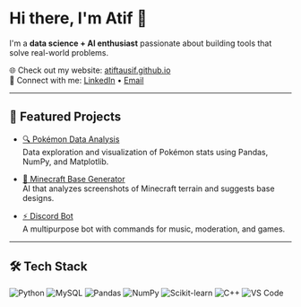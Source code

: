 # Hi there, I'm Atif 👋

I'm a **data science + AI enthusiast** passionate about building tools that solve real-world problems.

🌐 Check out my website: [atiftausif.github.io](https://atiftausif.github.io)  
💼 Connect with me: [LinkedIn](https://linkedin.com/in/yourprofile) • [Email](mailto:you@example.com)

---

## 🚀 Featured Projects

- [🔍 Pokémon Data Analysis](https://github.com/yourrepo/pokemon-analysis)  
  Data exploration and visualization of Pokémon stats using Pandas, NumPy, and Matplotlib.

- [🤖 Minecraft Base Generator](https://github.com/yourrepo/minecraft-ai)  
  AI that analyzes screenshots of Minecraft terrain and suggests base designs.

- [⚡ Discord Bot](https://github.com/yourrepo/discord-bot)  
  A multipurpose bot with commands for music, moderation, and games.

---

## 🛠️ Tech Stack

![Python](https://img.shields.io/badge/-Python-3776AB?logo=python&logoColor=white)
![MySQL](https://img.shields.io/badge/-MySQL-005C84?logo=mysql&logoColor=white)
![Pandas](https://img.shields.io/badge/-Pandas-150458?logo=pandas)
![NumPy](https://img.shields.io/badge/-NumPy-013243?logo=numpy)
![Scikit-learn](https://img.shields.io/badge/-Scikit--learn-F7931E?logo=scikitlearn)
![C++](https://img.shields.io/badge/-C++-00599C?logo=cplusplus)
![VS Code](https://img.shields.io/badge/-VSCode-007ACC?logo=visualstudiocode)
